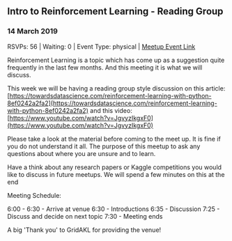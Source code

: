 ## Intro to Reinforcement Learning - Reading Group
### 14 March 2019
RSVPs: 56 | Waiting: 0 | Event Type: physical | [Meetup Event Link](https://www.meetup.com/Data-Science-Discussion-Auckland/events/258571870)

Reinforcement Learning is a topic which has come up as a suggestion quite frequently in the last few months. And this meeting it is what we will discuss.

This week we will be having a reading group style discussion on this article: [https://towardsdatascience.com/reinforcement-learning-with-python-8ef0242a2fa2](https://towardsdatascience.com/reinforcement-learning-with-python-8ef0242a2fa2) and this video: [https://www.youtube.com/watch?v=JgvyzIkgxF0](https://www.youtube.com/watch?v=JgvyzIkgxF0)

Please take a look at the material before coming to the meet up. It is fine if you do not understand it all. The purpose of this meetup to ask any questions about where you are unsure and to learn.

Have a think about any research papers or Kaggle competitions you would like to discuss in future meetups. We will spend a few minutes on this at the end

Meeting Schedule:

6:00 - 6:30 - Arrive at venue
6:30 - Introductions
6:35 - Discussion
7:25 - Discuss and decide on next topic
7:30 - Meeting ends

A big 'Thank you' to GridAKL for providing the venue!
